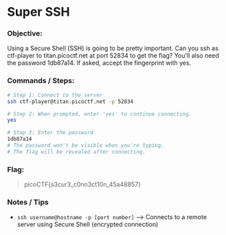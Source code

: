 # Super SSH

### Objective:

Using a Secure Shell (SSH) is going to be pretty important.
Can you ssh as ctf-player to titan.picoctf.net at port 52834 to get the flag?
You'll also need the password 1db87a14. If asked, accept the fingerprint with yes.

### Commands / Steps:

```bash
# Step 1: Connect to the server
ssh ctf-player@titan.picoctf.net -p 52834

# Step 2: When prompted, enter 'yes' to continue connecting.
yes

# Step 3: Enter the password
1db87a14        
# The password won't be visible when you're typing.
# The flag will be revealed after connecting.
```

### Flag:

> picoCTF{s3cur3_c0nn3ct10n_45a48857}

### Notes / Tips

- `ssh username@hostname -p [port number]` --> Connects to a remote server using Secure Shell (encrypted connection)